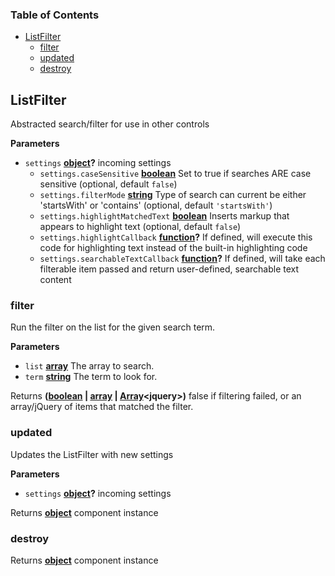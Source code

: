 <!-- Generated by documentation.js. Update this documentation by updating the source code. -->

### Table of Contents

-   [ListFilter][1]
    -   [filter][2]
    -   [updated][3]
    -   [destroy][4]

## ListFilter

Abstracted search/filter for use in other controls

**Parameters**

-   `settings` **[object][5]?** incoming settings
    -   `settings.caseSensitive` **[boolean][6]** Set to true if searches ARE case sensitive (optional, default `false`)
    -   `settings.filterMode` **[string][7]** Type of search can current be either 'startsWith' or 'contains' (optional, default `'startsWith'`)
    -   `settings.highlightMatchedText` **[boolean][6]** Inserts markup that appears to highlight text (optional, default `false`)
    -   `settings.highlightCallback` **[function][8]?** If defined, will execute this code for highlighting text
        instead of the built-in highlighting code
    -   `settings.searchableTextCallback` **[function][8]?** If defined, will take each
        filterable item passed and return user-defined, searchable text content

### filter

Run the filter on the list for the given search term.

**Parameters**

-   `list` **[array][9]** The array to search.
-   `term` **[string][7]** The term to look for.

Returns **([boolean][6] \| [array][9] \| [Array][9]&lt;jquery>)** false if filtering failed,
 or an array/jQuery of items that matched the filter.

### updated

Updates the ListFilter with new settings

**Parameters**

-   `settings` **[object][5]?** incoming settings

Returns **[object][5]** component instance

### destroy

Returns **[object][5]** component instance

[1]: #listfilter

[2]: #filter

[3]: #updated

[4]: #destroy

[5]: https://developer.mozilla.org/docs/Web/JavaScript/Reference/Global_Objects/Object

[6]: https://developer.mozilla.org/docs/Web/JavaScript/Reference/Global_Objects/Boolean

[7]: https://developer.mozilla.org/docs/Web/JavaScript/Reference/Global_Objects/String

[8]: https://developer.mozilla.org/docs/Web/JavaScript/Reference/Statements/function

[9]: https://developer.mozilla.org/docs/Web/JavaScript/Reference/Global_Objects/Array
